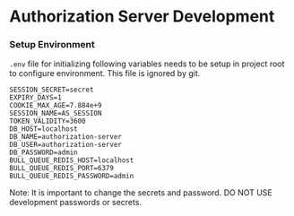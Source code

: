 # Authorization Server Development

### Setup Environment

`.env` file for initializing following variables needs to be setup in project root to configure environment. This file is ignored by git.

```
SESSION_SECRET=secret
EXPIRY_DAYS=1
COOKIE_MAX_AGE=7.884e+9
SESSION_NAME=AS_SESSION
TOKEN_VALIDITY=3600
DB_HOST=localhost
DB_NAME=authorization-server
DB_USER=authorization-server
DB_PASSWORD=admin
BULL_QUEUE_REDIS_HOST=localhost
BULL_QUEUE_REDIS_PORT=6379
BULL_QUEUE_REDIS_PASSWORD=admin
```

Note: It is important to change the secrets and password. DO NOT USE development passwords or secrets.
